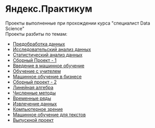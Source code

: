 # Яндекс.Практикум
Проекты выполненные при прохождении курса "специалист Data Science" <br>
Проекты разбиты по темам:
- <a href="https://github.com/KabirovIrik/YaPraktikum/tree/master/1%20%D0%98%D1%81%D1%81%D0%BB%D0%B5%D0%B4%D0%BE%D0%B2%D0%B0%D0%BD%D0%B8%D0%B5%20%D0%BD%D0%B0%D0%B4%D1%91%D0%B6%D0%BD%D0%BE%D1%81%D1%82%D0%B8%20%D0%B7%D0%B0%D1%91%D0%BC%D1%89%D0%B8%D0%BA%D0%BE%D0%B2">Предобработка данных</a>
- <a href="https://github.com/KabirovIrik/YaPraktikum/tree/master/2%20%D0%98%D1%81%D1%81%D0%BB%D0%B5%D0%B4%D0%BE%D0%B2%D0%B0%D0%BD%D0%B8%D0%B5%20%D0%BE%D0%B1%D1%8A%D1%8F%D0%B2%D0%BB%D0%B5%D0%BD%D0%B8%D0%B9%20%D0%BE%20%D0%BF%D1%80%D0%BE%D0%B4%D0%B0%D0%B6%D0%B5%20%D0%BA%D0%B2%D0%B0%D1%80%D1%82%D0%B8%D1%80">Исследовательский анализ данных</a>
- <a href="https://github.com/KabirovIrik/YaPraktikum/tree/master/3%20%D0%9E%D0%BF%D1%80%D0%B5%D0%B4%D0%B5%D0%BB%D0%B5%D0%BD%D0%B8%D0%B5%20%D0%BF%D0%B5%D1%80%D1%81%D0%BF%D0%B5%D0%BA%D1%82%D0%B8%D0%B2%D0%BD%D0%BE%D0%B3%D0%BE%20%D1%82%D0%B0%D1%80%D0%B8%D1%84%D0%B0%20%D0%B4%D0%BB%D1%8F%20%D1%82%D0%B5%D0%BB%D0%B5%D0%BA%D0%BE%D0%BC%20%D0%BA%D0%BE%D0%BC%D0%BF%D0%B0%D0%BD%D0%B8%D0%B8">Статистический анализ данных</a>
- <a href="https://github.com/KabirovIrik/YaPraktikum/tree/master/4%20%D0%A1%D0%B1%D0%BE%D1%80%D0%BD%D1%8B%D0%B9%20%D0%BF%D1%80%D0%BE%D0%B5%D0%BA%D1%82">Сборный Проект - 1</a>
- <a href="https://github.com/KabirovIrik/YaPraktikum/tree/master/5%20%D0%9C%D0%B5%D0%B3%D0%B0%D0%BB%D0%B0%D0%B9%D0%BD">Введение в машинное обучение</a>
- <a href="https://github.com/KabirovIrik/YaPraktikum/tree/master/6%20%D0%91%D0%B5%D1%82%D0%B0-%D0%91%D0%B0%D0%BD%D0%BA">Обучение с учителем</a>
- <a href="https://github.com/KabirovIrik/YaPraktikum/tree/master/7%20%D0%93%D0%BB%D0%B0%D0%B2%D0%A0%D0%BE%D1%81%D0%93%D0%BE%D1%81%D0%9D%D0%B5%D1%84%D1%82%D1%8C">Машинное обучение в бизнесе</a>
- <a href="https://github.com/KabirovIrik/YaPraktikum/tree/master/8%20%D0%A1%D0%B1%D0%BE%D1%80%D0%BD%D1%8B%D0%B9%20%D0%BF%D1%80%D0%BE%D0%B5%D0%BA%D1%82">Сборный проект - 2</a>
- <a href="https://github.com/KabirovIrik/YaPraktikum/tree/master/9%20%D0%A5%D0%BE%D1%82%D1%8C%20%D0%BF%D0%BE%D1%82%D0%BE%D0%BF">Линейная алгебра</a>
- <a href="https://github.com/KabirovIrik/YaPraktikum/tree/master/10%20%D0%9D%D0%B5%20%D0%B1%D0%B8%D1%82%2C%20%D0%BD%D0%B5%20%D0%BA%D1%80%D0%B0%D1%88%D0%B5%D0%BD">Численные методы</a>
- <a href="https://github.com/KabirovIrik/YaPraktikum/tree/master/11%20%D0%A7%D1%91%D1%82%D0%B5%D0%BD%D1%8C%D0%BA%D0%BE%D0%B5%20%D1%82%D0%B0%D0%BA%D1%81%D0%B8">Временные ряды</a>
- <a href="https://github.com/KabirovIrik/YaPraktikum/tree/master/12%20%D0%B0%D0%B2%D0%B8%D0%B0%D0%BA%D0%BE%D0%BC%D0%BF%D0%B0%D0%BD%D0%B8%D1%8F%20F9">Извлечение данных</a>
- <a href="https://github.com/KabirovIrik/YaPraktikum/tree/master/13%20%D0%A5%D0%BB%D0%B5%D0%B1-%D0%A1%D0%BE%D0%BB%D1%8C">Компьютерное зрение</a>
- <a href="https://github.com/KabirovIrik/YaPraktikum/tree/master/14%20%D0%92%D0%B8%D0%BA%D0%B8%D1%88%D0%BE%D0%BF">Машинное обучение для текстов</a>
- <a href="https://github.com/KabirovIrik/YaPraktikum/tree/master/final">Выпускной проект</a>






